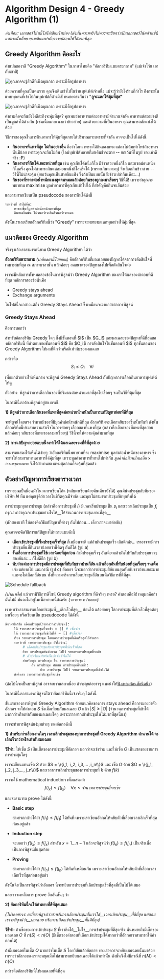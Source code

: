 # Algorithm Design 4 - Greedy Algorithm (1)

*คำเตือน: เลกเชอร์โน้ตนี้ไม่ได้เขียนในห้อง (ดังนั้นความจริงไม่ควรจะเรียกว่าเป็นเลกเชอร์โน้ตด้วยซ้ำ) แต่กระนั้นก็พยายามเขียนเท่าที่อาจารย์สอนให้ได้มากที่สุด*

## Greedy Algorithm คืออะไร

คำแปลของวลี "Greedy Algorithm" ในภาษาไทยคือ "อัลกอริทึมแบบตระกลาม" (แม่เจ้าโว้ย เอากับเขาสิ)

![คุณอาจจะรู้สึกดีที่เน็ตคุณกาก เพราะนี่คือรูปอาหาร](imgs/buffet-1.jpg)

ด้วยความที่คุณเป็นคนรวย คุณจึงเดินเข้าไปในร้านบุฟเฟ่ต์เจ้าหนึ่ง แม้จะรู้ว่ายังไงร้านก็กำไร ถึงกระนั้นแทบทุกคนที่เข้าไปกินบุฟเฟ่ต์ก็ต่างมีเป้าหมายตรงกันว่า **"กูจะแดกให้คุ้มที่สุด"**

![คุณอาจจะรู้สึกดีที่เน็ตคุณกาก เพราะนี่คือรูปอาหาร](imgs/buffet-2.jpg)

คำถามคือจะกินยังไงดีล่ะถึงจะคุ้มที่สุด? คุณพบว่าอาหารแต่ละอาหารมีจำนวนจำกัด อาหารแต่ละอย่างตีเป็นมูลค่าได้ต่างกัน (เช่นเนื้อแกะแพงกว่าข้าวสวย) และด้วยความที่เป็นอาหาร คุณสามารถตักแบ่งได้ด้วย

วิธีการของคุณในการกินอาหารให้คุ้มที่สุดภายใต้ปริมาณกระเพราะที่จำกัด อาจจะเป็นไปได้ดังนี้

* __กินอาหารที่แพงที่สุด ไม่กินอย่างอื่น__ ถือว่าโอเค เพราะได้กินของแพง แต่คงไม่คุ้มเท่าไหร่ถ้าอาหารนั้นมีน้อย เพราะคุณจะกินไม่อิ่ม (ไลน์บุฟเฟ่ต์หลายที่มาเติมช้าจะตาย -- ยกเว้นที่ในรูป ของเค้าดีจริง :P)
* __กินอาหารที่กินได้เยอะหน่วยที่สุด__ เช่น คุณกินได้หนึ่งกิโล มีข้าวสวยหนึ่งกิโล และแซลม่อนหนึ่งกิโลครึ่ง คุณไม่สามารถกินแซลม่อนหนึ่งกิโลครึ่งได้ (เพราะเกินความจุ) จึงเลือกกินข้าวสวย -- วิธีนี้ไม่น่าจะคุ้ม (ยกเว้นคุณเป็นสายกินแป้ง ซึ่งถ้าเป็นแบบนั้นสังข้าวเปล่ากินเห๊อะ...)
* __กินของที่ราคาต่อน้ำหนักแพงสุดจนหมดแล้วค่อยกินของถูกลงมาเรื่อยๆ__ วิธีนี้ดี! เพราะว่าคุณจะพยายาม maximise มูลค่าอาหารที่คุณกินเข้าไปได้ ที่สำคัญคือกินจนอิ่มด้วย

และสามารถเขียนเป็น pseudocode ของการกินได้ดังนี้

```
ระหว่างที่ ยังไม่อิ่ม:
    หาของชิ้นที่มูลค่าต่อน้ำหนักแพงที่สุด
    กินของชิ้นนั้น ไม่จนกว่าจะอิ่มก็จนกว่าจะหมด
```

ดังนั้นเราเลยเรียกอัลกอริทึมนี้ว่า "Greedy" เพราะจะพยายามแดกทุกอย่างให้คุ้มที่สุด

## แนวคิดของ Greedy Algorithm

จริงๆ แล้วเราสามารถนิยาม Greedy Algorithm ได้ว่า

<div class="alert alert-primary"> 
<b>อัลกอริทึมตระกลาม</b> <i>(เกลียดคำนี้โว้ยยยย)</i> คืออัลกอริทึมที่ผลเฉลยของปัญหาได้จากการตัดสินใจที่เหมาะสมที่สุด ณ สภาพเวลานั้น แล้วค่อยๆ ลดขนาดของปัญหาลงไปเพื่อตัดสินใจต่อ
</div>

เราจะมีหลักการทั้งหมดสองข้อในการพิสูจน์ว่า Greedy Algorithm ของเราให้ผลของคำตอบที่ดีที่สุด หลักการสองข้อนั้นคือ

* Greedy stays ahead
* Exchange arguments

ในไฟล์นี้จะกล่าวแต่ถึง Greedy Stays Ahead ซึ่งเหมือนจะง่ายกว่าต่อการพิสูจน์

### Greedy Stays Ahead

คือการบอกว่า

<div class="alert alert-success">
<p>สำหรับอัลกอริทึม Greedy ใดๆ ซึ่งมีขั้นตอนที่ $i$ เป็น $G_i$ และผลเฉลยของปัญหาที่ดีที่สุดของอัลกอริทึมนี้ ที่คำตอบของขั้นตอนที่ $i$ คือ $O_i$ การตัดสินใจในขั้นตอนที่ $i$ ทุกขั้นตอนของ Greedy Algorithm ให้ผลที่ดีกว่าหรือดีเท่ากับของผลเฉลย</p>

กล่าวคือ $$S_i \leq O_i \quad \forall i$$
</div>

เพื่อยกตัวอย่างให้เห็นภาพ จะพิสูจน์ Greedy Stays Ahead กับปัญหาการเลือกกินอาหารบุฟเฟ่ต์ให้ดู

<div class="alert alert-warning">
ตัวอย่าง: พิสูจน์ว่าการเลือกกินของที่ปริมาณต่อหน่วยมากที่สุดไปเรื่อยๆ จะเป็นวิธีที่คุ้มที่สุด
</div>

ในกรณีนี้เราต้องพิสูจน์อยู่สองกรณี

__1) พิสูจน์ว่าการเลือกกินของที่แพงที่สุดต่อหน่วยน้ำหนักเป็นการแก้ปัญหาย่อยที่ดีที่สุด__

จะพิสูจน์โดยตรง ว่าหากมีของที่มีมูลค่าต่อน้ำหนักดีที่สุด อัลกอริทึมจะเลือกหยิบของชิ้นนั้นทันที ดังนั้นอัลกอริทึมนี้ประสบความสำเร็จในการค่อยๆ เลือกของที่แพงที่สุด (กล่าวคือเลือกของที่แพงที่สุดก่อน แล้วค่อยๆ หยิบของที่แพงรองลงมาเรื่อยๆ) วิธีนี้จะให้ความคุ้มค่ามากที่สุด

__2) การแก้ปัญหาย่อยแบบนี้จะทำให้ได้ผลเฉลยรวมที่ดีที่สุดด้วย__

สามารถแสดงให้เห็นได้ง่ายๆ ว่าอัลกอริทึมนี้พยายามที่จะ maximise มูลค่าต่อน้ำหนักของอาหาร ซึ่งจะทำให้สามารถทานอาหารได้คุ้มที่สุด เพราะมูลค่าอาหารที่ทานไปเท่ากับ $มูลค่าต่อน้ำหนักเฉลี่ย \times ความจุกระเพาะ$ จึงได้ว่าทานของแพงสุดก่อนก็จะคุ้มที่สุดแล้ว

## ตัวอย่างปัญหาการเรียงตารางเวลา

เพราะคุณเป็นมือฉมังในวงการเขียนโค้ด (หลับตาเขียนด้วยตีนเดียวยังได้) คุณมีนัดประชุมกับทีมของบริษัท $N$ ทีม แต่คุณรู้ดีว่าเวลาในชีวิตคุณมีจำกัด และคุณไม่สามารถประชุมกับทุกทีมได้

การประชุมทุกการประชุม (กล่าวคือการประชุมที่ $i$) มีเวลาเริ่มประชุมเป็น $s_i$ และเวลาเลิกประชุมเป็น $f_i$ กรุณาหาว่าคุณจะประชุมอย่างไรให้__ได้จำนวนการประชุมเยอะที่สุด__

(พักสองนาที ให้ลองคิดวิธีแก้ปัญหาที่ต่างๆ กันไปก่อน... เดี๋ยวเราจะมาต่อกัน)

คุณอาจจะคิดวิธีการแก้ปัญหาได้หลายแบบดังนี้

* __เลือกเข้าประชุมที่เริ่มประชุมเร็วที่สุด__ ก็เหมือนจะดี แต่ถ้ามันประชุมเร็ว เลิกดึกล่ะ... เราอาจจะมีการประชุมอื่นที่กินเวลาน้อยกว่านี้ติดๆ กันก็ได้ (รูป a)
* __งั้นเลือกการประชุมที่ใช้เวลาน้อยที่สุดก่อน__ ถ้ามีประชุมเร็วๆ อันเดียวแล้วมันไปทับกับประชุมยาวๆ สองอันล่ะ... ก็ไม่ดีอีก (รูป b)
* __นับว่าแต่ละการประชุมมีการประชุมที่ทับกับชาวบ้านกี่อัน แล้วเลือกอันที่ทับน้อยที่สุดเรื่อยๆ จนเต็ม__ เจ๋ง แต่ยากไป แถมกรณี (รูป c) อัลกอฯ นี้จะบอกว่าการประชุมสี่อันบนสุดทับกับชาวบ้านเยอะมาก และจะไม่เลือกสี่อันบน ทั้งที่ความจริงการเลือกประชุมสี่อันบนคือวิธีการที่ดีที่สุด

![Schedule fallback](imgs/sched_fallback.svg)

*(ปาดเหงื่อ)* แล้วเรามีวิธีการดีไซน์ Greedy algorithm ที่ดีจริงๆ เหรอ? คำตอบคือมี! เหตุผลคือถ้ามันไม่มี มันคงไม่อยู่ในเนื้อหาบทนี้อ่ะครับ *(วะวะวะ หว่ายยยย)*

เราพบว่าเราสามารถเลือกประชุมที่__เลิกเร็วที่สุด__ ก่อนได้ แล้วค่อยๆ ไล่การประชุมที่เลิกเร็วที่สุดต่อๆ มาเรื่อยๆ หรือเขียนเป็น pseudocode ได้ดังนี้

```python
นิยามฟังก์ชั่น เลือกประชุม(รายการการประชุม):
    ให้ รายการการประชุมที่จะเข้า = [] # เซ็ตว่าง
    ให้ รายการการประชุมที่เข้าไม่ได้ = [] #เซ็ตว่าง
    เรียง รายการการประชุม โดยเอาการประชุมที่เลิกเร็วสุดไว้ตัวแรก
    ระหว่างที่ รายการการประชุม ยังไม่ว่าง:
        # เลือกเข้าประชุมกับการประชุมที่เลิกเร็วที่สุด
        ย้าย การประชุมอันดับแรก ไปไว้ รายการการประชุมที่จะเข้า
        # ถ้าอันไหนทับกันก็แปลว่าเข้าไม่ได้
        สำหรับทุก การประชุม ใน รายการการประชุม:
            ถ้า การประชุม ทับกับ การประชุมที่จะเข้า:
                ย้าย การประชุม ไปไว้ รายการการประชุมที่เข้าไม่ได้
    ส่งคืนค่า รายการการประชุมที่จะเข้า
``` 

(ต่อไปนี้จะเป็นบทพิสูจน์ อาจจะยาวและเหนื่อย ถ้าจะลุยต่อยาวๆ แนะนำให้[ฟังเพลงก่อนสักนิดนึง](https://www.youtube.com/watch?v=zdgemowocu8))

ในกรณีนี้เราสามารถพิสูจน์ได้ว่าอัลกอริทึมนี้เจ๋งจริงๆ ได้ดังนี้

ขั้นแรกของการพิสูจน์ Greedy Algorithm ด้วยแนวคิดของการ stays ahead คือการมองว่าตัวอัลกอฯ จะให้คำตอบ $S$ ซึ่งเมื่อเทียบกับผลเฉลย $O$ แล้ว $|S| \geq |O|$ (จำนวนการประชุมที่เข้าได้ มากกว่าหรือเท่ากับของผลเฉลยใดๆ เพราะเราอยากเข้าประชุมให้ได้มากที่สุดนี่นา)

เราจะทำการพิสูจน์แง่มุมต่างๆ ของอัลกอดังนี้

__1) สำหรับกา่รเลือกงานใดๆ เวลาเลิกประชุมของทุกการประชุมที่ Greedy Algorithm คำนวนได้ จะเลิกเร็วกว่าหรือเท่ากับผลเฉลย__

__วิธีทำ:__ ให้เซ็ต $S$ เป็นเซ็ตของการประชุมที่อัลกอฯ บอกว่าจะเข้าร่วม และให้เซ็ต $O$ เป็นเซตของรายการการประชุมใดๆ

เราจะเขียนแทนเซ็ต $S$ ด้วย $S = \\{i_1, i_2, i_3,... ,i_n\\}$ และ เซ็ต $O$ ด้วย $O = \\{j_1, j_2, j_3,..., j_n\\}$ และเวลาการเลิกประชุมของการประชุมที่ $k$ ด้วย $f(k)$

เราจะใช้ mathematical induction เพื่อแสดงว่า $$f(i_x) \leq f(j_x) \quad \forall x \leq จำนวนการประชุมที่จะเข้า$$

และจะสามารถ prove ได้ดังนี้

* __Basic step__

  สามารถกล่าวได้ว่า $f(i_1) \leq f(j_1)$ ได้ทันที เพราะเราเขียนอัลกอให้หยิบตัวที่เลือกเวลาเลิกเร็วที่สุดก่อนอยู่แล้ว

* __Induction step__

  จะบอกว่า $f(i_x) \leq f(j_x)$ สำหรับ $x = 1...n-1$ แล้วจะพิสูจน์ว่า $f(i_n) \leq f(j_n)$ เป็นจริงเพื่อเป็นการพิสูจน์ขั้นสุดท้าย

* __Proving__

  สามารถกล่าวได้ว่า $f(i_n) \leq f(j_n)$ ได้ทันทีเหมือนกัน เพราะเราเขียนอัลกอให้หยิบตัวที่เลือกเวลาเลิกเร็วที่สุดก่อนอยู่แล้ว

ดังนั้นจึงเป็นการพิสูจน์ว่าอัลกอฯ นี้จะหยิบการประชุมที่เลิกประชุมเร็วที่สุดที่เป็นไปได้เสมอ

และเราจะเหลือการ prove อีกอันสั้นๆ ว่า

__2) อัลกอริทึมนี้จะให้คำตอบที่ดีที่สุดเสมอ__

*(โปรดอย่างง: ตะกี้เราพิสูจน์ว่าสำหรับการเลือกประชุมนั้นเราได้__เวลาเลิกประชุม__ที่ดีที่สุด แต่ตอนเราจะพิสูจน์ว่า__ผลเฉลย หรือการเลือกเข้าประชุม__นั้นดีที่สุด)*

__วิธีทำ:__ ถ้าเซ็ตของการเข้าประชุม $S$ ที่เราคิดได้__ไม่ใช่__การเข้าประชุมที่ดีสุดจริง นั่นหมายถึงมีเซ็ตของผลเฉลย $O$ ที่ $n(S) < n(O)$ (มีเซ็ตของคำตอบที่เลือกเข้าประชุมได้มากกว่าที่อัลกอเราสามารถให้คำตอบได้)

ถ้ามีผลเฉลยในเซ็ต $O$ มากกว่าในเซ็ต $S$ โดยวิสัยแล้วอัลกอฯ ของเราควรจะหยิบผลเฉลยนั้นมาด้วย เพราะว่าอัลกอของเราจะหยุดเมื่อไม่สามารถหยิบผลเฉลยได้แล้วเท่านั้น ดังนั้นจึงไม่มีกรณีที่ $n(M) < n(O)$

กล่าวคืออัลกอริทึมนี้ให้ผลเฉลยที่ดีที่สุด
